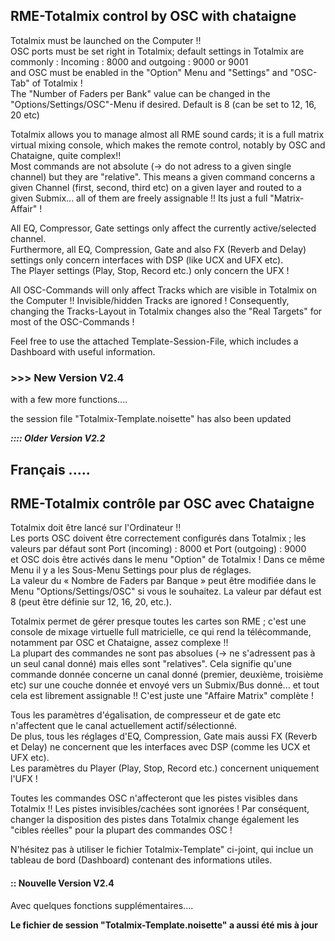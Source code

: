 ## RME-Totalmix control by OSC with chataigne   
Totalmix must be launched on the Computer !!   
OSC ports must be set right in Totalmix;  default settings in Totalmix are commonly : Incoming : 8000 and outgoing : 9000 or 9001  
and OSC must be enabled in the "Option" Menu and "Settings" and "OSC-Tab" of Totalmix !  
The "Number of Faders per Bank"  value can be changed in the "Options/Settings/OSC"-Menu if desired. Default is 8 (can be set to 12, 16, 20 etc)  

Totalmix allows you to manage almost all RME sound cards; it is a full matrix virtual mixing console,  which makes the remote control, notably by OSC and Chataigne, quite complex!!  
Most commands are not absolute (-> do not adress to a given single channel) but they are "relative". This means a given command concerns a given Channel (first, second, third etc) on a given layer and routed to a given Submix... all of them are freely assignable !! Its just a full "Matrix-Affair" ! 

All EQ, Compressor, Gate settings only affect the currently active/selected channel.   
Furthermore, all EQ, Compression, Gate and also FX (Reverb and Delay) settings only concern interfaces with DSP (like UCX and UFX etc).  
The Player settings (Play, Stop, Record etc.) only concern the UFX !  

All OSC-Commands will only affect Tracks which are visible in Totalmix on the Computer !! Invisible/hidden Tracks are ignored ! Consequently, changing the Tracks-Layout in Totalmix changes also the "Real Targets" for most of the OSC-Commands !

Feel free to use the attached Template-Session-File, which includes a Dashboard with useful information.


### >>>  New Version V2.4
with a few more functions.... 

the session file "Totalmix-Template.noisette" has also been updated   

***:::: Older Version V2.2***



## Français .....
## RME-Totalmix contrôle par OSC avec Chataigne   
Totalmix doit être lancé sur l'Ordinateur !!   
Les ports OSC doivent être correctement configurés dans Totalmix ; les valeurs par défaut sont Port (incoming) : 8000 et Port (outgoing) : 9000  
et OSC dois être activés dans le menu "Option" de Totalmix ! Dans ce même Menu il y a les Sous-Menu Settings pour plus de réglages.  
La valeur du « Nombre de Faders par Banque » peut être modifiée dans le Menu "Options/Settings/OSC" si vous le souhaitez. La valeur par défaut est 8 (peut être définie sur 12, 16, 20, etc.).  

Totalmix permet de gérer presque toutes les cartes son RME ; c'est une console de mixage virtuelle full matricielle, ce qui rend la télécommande, notamment par OSC et Chataigne, assez complexe !!  
La plupart des commandes ne sont pas absolues (-> ne s'adressent pas à un seul canal donné) mais elles sont "relatives". Cela signifie qu'une commande donnée concerne un canal donné (premier, deuxième, troisième etc) sur une couche donnée et envoyé vers un Submix/Bus donné... et tout cela est librement assignable !! C'est juste une "Affaire Matrix" complète !

Tous les paramètres d'égalisation, de compresseur et de gate etc n'affectent que le canal actuellement actif/sélectionné.  
De plus, tous les réglages d'EQ, Compression, Gate mais aussi FX (Reverb et Delay) ne concernent que les interfaces avec DSP (comme les UCX et UFX etc).  
Les paramètres du Player (Play, Stop, Record etc.) concernent uniquement l'UFX !

Toutes les commandes OSC n'affecteront que les pistes visibles dans Totalmix !! Les pistes invisibles/cachées sont ignorées ! Par conséquent, changer la disposition des pistes dans Totalmix change également les "cibles réelles" pour la plupart des commandes OSC !

N'hésitez pas à utiliser le fichier Totalmix-Template" ci-joint, qui inclue un tableau de bord (Dashboard) contenant des informations utiles.

#### ::  Nouvelle Version V2.4
Avec quelques fonctions supplémentaires....  

**Le fichier de session "Totalmix-Template.noisette" a aussi été mis à jour**
